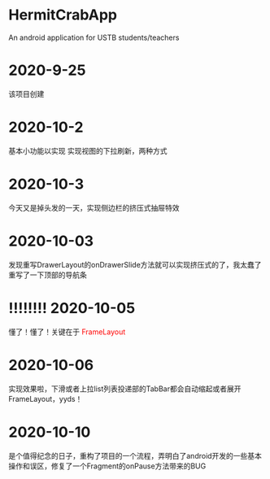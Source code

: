 # HermitCrabApp
An android application for USTB students/teachers

# 2020-9-25
该项目创建

# 2020-10-2
基本小功能以实现
实现视图的下拉刷新，两种方式

# 2020-10-3
今天又是掉头发的一天，实现侧边栏的挤压式抽屉特效

# 2020-10-03
发现重写DrawerLayout的onDrawerSlide方法就可以实现挤压式的了，我太蠢了
重写了一下顶部的导航条


# !!!!!!!! 2020-10-05

懂了！懂了！关键在于 <font color=red>FrameLayout</font>

# 2020-10-06
实现效果啦，下滑或者上拉list列表投递部的TabBar都会自动缩起或者展开
FrameLayout，yyds！

# 2020-10-10
是个值得纪念的日子，重构了项目的一个流程，弄明白了android开发的一些基本操作和误区，修复了一个Fragment的onPause方法带来的BUG
